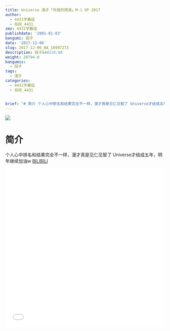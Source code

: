 ```yaml
---
title: Universe 漫才「外宿的商演」M-1 GP 2017
author:
  - 4431字幕组
  - 叔叔_4431
zmz: 4431字幕组
publishdate: '2001-01-03'
bangumi: 段子
date: '2017-12-06'
slug: 2017-12-06_NA_16997273
description: 段子&#8226;NA
weight: 28794.0
bangumis:
  - 段子
tags:
  - 漫才
categories:
  - 4431字幕组
  - 叔叔_4431


brief: "# 简介 个人心中排名和结果完全不一样，漫才真是见仁见智了 Universe才结成五年，明年继续加油w"
---
```

![](https://i.imgur.com/CzbCBox.png)
# 简介  
个人心中排名和结果完全不一样，漫才真是见仁见智了
Universe才结成五年，明年继续加油w
  [BILIBILI](https://www.bilibili.com/video/av16997273/)

<div class="vcontainer">  <iframe class="video" src="//www.bilibili.com/blackboard/player.html?aid=16997273" width="100%" height="500" frameborder="0" allowfullscreen="allowfullscreen"></iframe></div>
